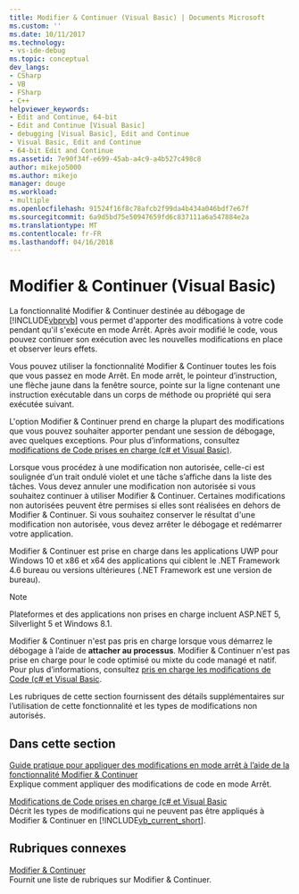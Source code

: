 ```yaml
---
title: Modifier & Continuer (Visual Basic) | Documents Microsoft
ms.custom: ''
ms.date: 10/11/2017
ms.technology:
- vs-ide-debug
ms.topic: conceptual
dev_langs:
- CSharp
- VB
- FSharp
- C++
helpviewer_keywords:
- Edit and Continue, 64-bit
- Edit and Continue [Visual Basic]
- debugging [Visual Basic], Edit and Continue
- Visual Basic, Edit and Continue
- 64-bit Edit and Continue
ms.assetid: 7e90f34f-e699-45ab-a4c9-a4b527c498c8
author: mikejo5000
ms.author: mikejo
manager: douge
ms.workload:
- multiple
ms.openlocfilehash: 91524f16f8c78afcb2f99da4b434a046bdf7e67f
ms.sourcegitcommit: 6a9d5bd75e50947659fd6c837111a6a547884e2a
ms.translationtype: MT
ms.contentlocale: fr-FR
ms.lasthandoff: 04/16/2018
---
```

# <a name="edit-and-continue-visual-basic"></a>Modifier & Continuer (Visual Basic)
La fonctionnalité Modifier & Continuer destinée au débogage de [!INCLUDE[vbprvb](../code-quality/includes/vbprvb_md.md)] vous permet d'apporter des modifications à votre code pendant qu'il s'exécute en mode Arrêt. Après avoir modifié le code, vous pouvez continuer son exécution avec les nouvelles modifications en place et observer leurs effets.  
  
 Vous pouvez utiliser la fonctionnalité Modifier & Continuer toutes les fois que vous passez en mode Arrêt. En mode arrêt, le pointeur d’instruction, une flèche jaune dans la fenêtre source, pointe sur la ligne contenant une instruction exécutable dans un corps de méthode ou propriété qui sera exécutée suivant.

 L'option Modifier & Continuer prend en charge la plupart des modifications que vous pouvez souhaiter apporter pendant une session de débogage, avec quelques exceptions. Pour plus d’informations, consultez [modifications de Code prises en charge (c# et Visual Basic)](../debugger/supported-code-changes-csharp.md).   
  
 Lorsque vous procédez à une modification non autorisée, celle-ci est soulignée d’un trait ondulé violet et une tâche s’affiche dans la liste des tâches. Vous devez annuler une modification non autorisée si vous souhaitez continuer à utiliser Modifier & Continuer. Certaines modifications non autorisées peuvent être permises si elles sont réalisées en dehors de Modifier & Continuer. Si vous souhaitez conserver le résultat d'une modification non autorisée, vous devez arrêter le débogage et redémarrer votre application.  
  
 Modifier & Continuer est prise en charge dans les applications UWP pour Windows 10 et x86 et x64 des applications qui ciblent le .NET Framework 4.6 bureau ou versions ultérieures (.NET Framework est une version de bureau).

 > [!NOTE]
 > Plateformes et des applications non prises en charge incluent ASP.NET 5, Silverlight 5 et Windows 8.1.
  
 Modifier & Continuer n'est pas pris en charge lorsque vous démarrez le débogage à l’aide de **attacher au processus**. Modifier & Continuer n'est pas prise en charge pour le code optimisé ou mixte du code managé et natif. Pour plus d’informations, consultez [pris en charge les modifications de Code (c# et Visual Basic](../debugger/supported-code-changes-csharp.md).
  
 Les rubriques de cette section fournissent des détails supplémentaires sur l’utilisation de cette fonctionnalité et les types de modifications non autorisés.  
  
## <a name="in-this-section"></a>Dans cette section  
 [Guide pratique pour appliquer des modifications en mode arrêt à l’aide de la fonctionnalité Modifier & Continuer](../debugger/how-to-apply-edits-in-break-mode-with-edit-and-continue.md)  
 Explique comment appliquer des modifications de code en mode Arrêt.  
  
 [Modifications de Code prises en charge (c# et Visual Basic](../debugger/supported-code-changes-csharp.md)   
 Décrit les types de modifications qui ne peuvent pas être appliqués à Modifier & Continuer en [!INCLUDE[vb_current_short](../debugger/includes/vb_current_short_md.md)].  
  
## <a name="related-sections"></a>Rubriques connexes  
 [Modifier & Continuer](../debugger/edit-and-continue.md)  
 Fournit une liste de rubriques sur Modifier & Continuer.
